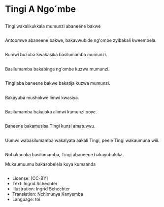 # Tingi A Ngo´mbe

##
Tingi wakalikukkala mumunzi abaneene bakwe

##
Antoomwe abaneene bakwe, bakavwubide ng'ombe zyibakali kweembela.

##
Bumwi buzuba kwakasika basilumamba mumunzi.

##
Basilumamba bakabinga ng'ombe kuzwa mumunzi.

##
Tingi aba baneene bakwe bakatija kuzwa mumunzi.

##
Bakayuba mushokwe limwi kwasiya.

##
Basilumamba bakajoka alimwi kumunzi ooye.

##
Baneene bakamusisa Tingi kunsi amatuvwu.

##
Uumwi wabasilumamba wakalyata aakali Tingi, peele Tingi wakaumuna wiii.

##
Nobakaunka basilumamba, Tingi abaneene bakayubuluka.

Mukaumuumu bakasobelela kuya kumaanda

##
* License: [CC-BY]
* Text: Ingrid Schechter
* Illustration: Ingrid Schechter
* Translation: Nchimunya Kanyemba
* Language: toi
